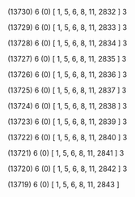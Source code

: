 (13730) 6 (0) [ 1, 5, 6, 8, 11, 2832 ] 3 


(13729) 6 (0) [ 1, 5, 6, 8, 11, 2833 ] 3 


(13728) 6 (0) [ 1, 5, 6, 8, 11, 2834 ] 3 


(13727) 6 (0) [ 1, 5, 6, 8, 11, 2835 ] 3 


(13726) 6 (0) [ 1, 5, 6, 8, 11, 2836 ] 3 


(13725) 6 (0) [ 1, 5, 6, 8, 11, 2837 ] 3 


(13724) 6 (0) [ 1, 5, 6, 8, 11, 2838 ] 3 


(13723) 6 (0) [ 1, 5, 6, 8, 11, 2839 ] 3 


(13722) 6 (0) [ 1, 5, 6, 8, 11, 2840 ] 3 


(13721) 6 (0) [ 1, 5, 6, 8, 11, 2841 ] 3 


(13720) 6 (0) [ 1, 5, 6, 8, 11, 2842 ] 3 


(13719) 6 (0) [ 1, 5, 6, 8, 11, 2843 ]  

